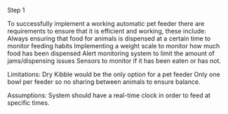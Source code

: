 Step 1 

To successfully implement a working automatic pet feeder there are requirements to ensure that it is efficient and working, these include: 
Always ensuring that food for animals is dispensed at a certain time to monitor feeding habits 
Implementing a weight scale to monitor how much food has been dispensed 
Alert monitoring system to limit the amount of jams/dispensing issues
Sensors to monitor if it has been eaten or has not. 

Limitations: 
Dry Kibble would be the only option for a pet feeder
Only one bowl per feeder so no sharing between animals to ensure balance. 

Assumptions: 
System should have a real-time clock in order to feed at specific times. 
